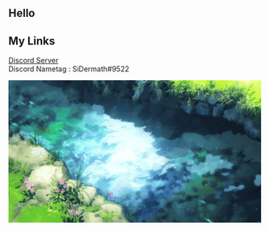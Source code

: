 ## Hello

## My Links

<a href="https://discord.gg/7suSdu9rPP">Discord Server</a> <br>
Discord Nametag : SiDermath#9522

<html>
  <head></head>
<body>
<img src=R.gif>
  </body>
</html>

